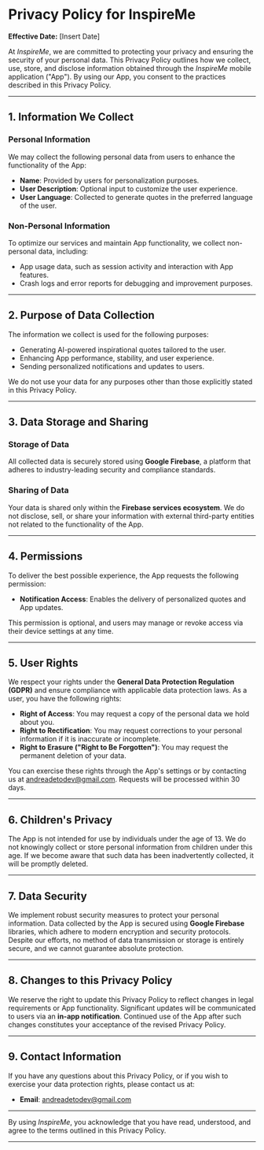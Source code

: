# Privacy Policy for InspireMe

**Effective Date:** [Insert Date]  

At *InspireMe*, we are committed to protecting your privacy and ensuring the security of your personal data. This Privacy Policy outlines how we collect, use, store, and disclose information obtained through the *InspireMe* mobile application ("App"). By using our App, you consent to the practices described in this Privacy Policy.  

---

## 1. Information We Collect  

### Personal Information  
We may collect the following personal data from users to enhance the functionality of the App:  
- **Name**: Provided by users for personalization purposes.  
- **User Description**: Optional input to customize the user experience.  
- **User Language**: Collected to generate quotes in the preferred language of the user.  

### Non-Personal Information  
To optimize our services and maintain App functionality, we collect non-personal data, including:  
- App usage data, such as session activity and interaction with App features.  
- Crash logs and error reports for debugging and improvement purposes.  

---

## 2. Purpose of Data Collection  
The information we collect is used for the following purposes:  
- Generating AI-powered inspirational quotes tailored to the user.  
- Enhancing App performance, stability, and user experience.  
- Sending personalized notifications and updates to users.  

We do not use your data for any purposes other than those explicitly stated in this Privacy Policy.  

---

## 3. Data Storage and Sharing  

### Storage of Data  
All collected data is securely stored using **Google Firebase**, a platform that adheres to industry-leading security and compliance standards.  

### Sharing of Data  
Your data is shared only within the **Firebase services ecosystem**. We do not disclose, sell, or share your information with external third-party entities not related to the functionality of the App.  

---

## 4. Permissions  

To deliver the best possible experience, the App requests the following permission:  
- **Notification Access**: Enables the delivery of personalized quotes and App updates.  

This permission is optional, and users may manage or revoke access via their device settings at any time.  

---

## 5. User Rights  

We respect your rights under the **General Data Protection Regulation (GDPR)** and ensure compliance with applicable data protection laws. As a user, you have the following rights:  
- **Right of Access**: You may request a copy of the personal data we hold about you.  
- **Right to Rectification**: You may request corrections to your personal information if it is inaccurate or incomplete.  
- **Right to Erasure ("Right to Be Forgotten")**: You may request the permanent deletion of your data.  

You can exercise these rights through the App's settings or by contacting us at [andreadetodev@gmail.com](mailto:andreadetodev@gmail.com). Requests will be processed within 30 days.  

---

## 6. Children's Privacy  

The App is not intended for use by individuals under the age of 13. We do not knowingly collect or store personal information from children under this age. If we become aware that such data has been inadvertently collected, it will be promptly deleted.  

---

## 7. Data Security  

We implement robust security measures to protect your personal information. Data collected by the App is secured using **Google Firebase** libraries, which adhere to modern encryption and security protocols. Despite our efforts, no method of data transmission or storage is entirely secure, and we cannot guarantee absolute protection.  

---

## 8. Changes to this Privacy Policy  

We reserve the right to update this Privacy Policy to reflect changes in legal requirements or App functionality. Significant updates will be communicated to users via an **in-app notification**. Continued use of the App after such changes constitutes your acceptance of the revised Privacy Policy.  

---

## 9. Contact Information  

If you have any questions about this Privacy Policy, or if you wish to exercise your data protection rights, please contact us at:  
- **Email**: [andreadetodev@gmail.com](mailto:andreadetodev@gmail.com)  

---

By using *InspireMe*, you acknowledge that you have read, understood, and agree to the terms outlined in this Privacy Policy.  

---
